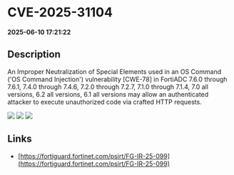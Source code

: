 # CVE-2025-31104

**2025-06-10 17:21:22**

## Description
An Improper Neutralization of Special Elements used in an OS Command ('OS Command Injection') vulnerability [CWE-78] in FortiADC 7.6.0 through 7.6.1, 7.4.0 through 7.4.6, 7.2.0 through 7.2.7, 7.1.0 through 7.1.4, 7.0 all versions, 6.2 all versions, 6.1 all versions may allow an authenticated attacker to execute unauthorized code via crafted HTTP requests.

![](https://img.shields.io/static/v1?label=Score&message=7.2&color=red)
![](https://img.shields.io/static/v1?label=Severity&message=HIGH&color=red)
![](https://img.shields.io/static/v1?label=CWE&message=RCE&color=green)

## Links
- [https://fortiguard.fortinet.com/psirt/FG-IR-25-099](https://fortiguard.fortinet.com/psirt/FG-IR-25-099)
